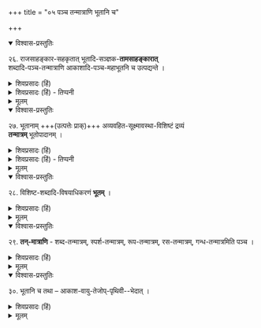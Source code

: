 +++
title = "०५ पञ्च तन्मात्राणि भूतानि च"

+++

<details open><summary>विश्वास-प्रस्तुतिः</summary>

२६. राजसाहङ्कार-सहकृतात् भूतादि-सञ्ज्ञक-**तामसाहङ्कारात्**  
शब्दादि-पञ्च-तन्मात्राणि आकाशादि-पञ्च-महाभूतनि च उत्पद्यन्ते ।
</details>

<details><summary>शिवप्रसादः (हिं)</summary>

अनुवाद - राजसाहङ्कार से सहकृत भूतादि नामक तामसाहङ्कार से शब्दादि ( शब्द, स्पर्श, रूप, रस और गन्ध) पाश्च तन्मात्राएँ, तथा आकाशादि (आकाश, वायु, तेज, जल और पृथिवी ) पाँच महाभूत उत्पन्न होते हैं । 
</details>

<details><summary>शिवप्रसादः (हिं) - तिप्पनी</summary>

भा० प्र० – अहङ्कार के तीन भेद बतलाए गये हैं, उनमे राजसाहङ्कार से सहकृत तामसाहङ्कार से तन्मात्राओं की उत्पत्ति होती है । पृथिवी, जल, तेज, वायु और आकाश ये पाँच महाभूत हैं । 
</details>


<details><summary>मूलम्</summary>

२६. राजसाहङ्कारसहकृतात् भूतादिसञ्ज्ञकतामसाहङ्कारात् शब्दादिपञ्चतन्मात्राणि आकाशादिपञ्चमहाभूतनि च उत्पद्यन्ते ।
</details>

<details open><summary>विश्वास-प्रस्तुतिः</summary>

२७. भूतानाम् +++(उत्पत्तेः प्राक्)+++ अव्यवहित-सूक्ष्मावस्था-विशिष्टं द्रव्यं  
**तन्मात्रम्** भूतोपादानम् ।
</details>

<details><summary>शिवप्रसादः (हिं)</summary>

भूतों की उत्पत्ति होने के अव्य- वहितपूर्वेक्षण में इन भूतों के रूप में परिणत होने वाले द्रव्यों में एक सूक्ष्मावस्था होती है । उस अवस्था से युक्त वह द्रव्य ही तन्मात्रा कहलाता है । 

यह तन्मात्रा ही भूतों का उपादानकारण है । 
</details>

<details><summary>शिवप्रसादः (हिं) - तिप्पनी</summary>

इनकी उत्पत्ति से अव्यवहितपूर्वक्षण में इन भूतों के रूप में परिणत होने वाले द्रव्यों में एक सूक्ष्म अवस्था होती है; उस अवस्था से विशिष्ट द्रव्य ही तन्मात्रा कहलाता है । अतएव शब्दादि को ही तन्मात्रा मानने वालों का मत उचित नहीं है ।  
किञ्च – सूक्ष्मशब्दादि से विशिष्ट सूक्ष्मभूतों को ही तन्मात्रा कहा जाता है ।  

तन्मात्राओं में गुणों के शान्तत्व, घोरत्व एवं मूढत्व अनुद्भूत रहते हैं,  
किन्तु पञ्चभूतों में उनके गुण शान्त, घोर एवं मूढ हो जाते हैं ।  
सांख्य-दर्शन में बतलाया गया है कि  
जिस प्रकार दुग्ध का दधि के रूप में परिणाम होने के बीच में  
जो कलिलावस्था रूप परिणाम होता है,  
उसी प्रकार तामसाहंकार का भूतों के रूप में होने वाले परिणाम के बीच में होने वाला परिणाम तन्मात्रावस्था है ।  
तन्मात्राओं में निर्विशेष शब्दादि गुण रहते हैं ।  
वे सूक्ष्म गुण देवभोग्य हैं ।
</details>

<details><summary>मूलम्</summary>

२७. भूतानामव्यवहितसूक्ष्मावस्थाविशिष्टं द्रव्यं तन्मात्रम् (तदेव) भूतोपादानम् ।
</details>

<details open><summary>विश्वास-प्रस्तुतिः</summary>

२८. विशिष्ट-शब्दादि-विषयाधिकरणं **भूतम्** ।
</details>

<details><summary>शिवप्रसादः (हिं)</summary>

तन्मात्रावस्था में शब्दादि गुण, शान्त, घोर और मूढ, इन विशेषताओं से रहित होते हैं । भूतत्वावस्था के प्राप्त होने पर ही शब्दादि गुण उन विशेषताओं को प्राप्त करते हैं । उन विशेषताओं से विशिष्ट शब्दादि विषयों का जो आश्रय होता है, उसे भूत कहते हैं ।  
</details>


<details><summary>मूलम्</summary>

२८. विशिष्टशब्दादिविषयाधिकरणं भूतम् ।
</details>


<details open><summary>विश्वास-प्रस्तुतिः</summary>

२९. **तन्-मात्राणि** - शब्द-तन्मात्रम्, स्पर्श-तन्मात्रम्, रूप-तन्मात्रम्, रस-तन्मात्रम्, गन्ध-तन्मात्रमिति पञ्च ।
</details>

<details><summary>शिवप्रसादः (हिं)</summary>

तन्मात्राएँ पाँच हैं - शब्दतन्मात्रा, स्पर्शतन्मात्रा, रूपतन्मात्रा, रसतन्मात्रा और गन्धतन्मात्रा ।
</details>


<details><summary>मूलम्</summary>

२९. तन्मात्राणि शब्दतन्मात्रम्, स्पर्शतन्मात्रम्, रूपतन्मात्रम्, रसतन्मात्रम्, गन्ध- तन्मात्रमिति पञ्च ।
</details>


<details open><summary>विश्वास-प्रस्तुतिः</summary>

३०. भूतानि च तथा – आकाश-वायु-तेजोप्-पृथिवी--भेदात् ।
</details>

<details><summary>शिवप्रसादः (हिं)</summary>

भूत भी पांच हैं-आकाश, वायु, तेज, जल और पृथिवी ।
</details>


<details><summary>मूलम्</summary>

३०. भूतानि च तथा – आकाशवायुतेजोप्पृथिवीभेदात् ।
</details>

